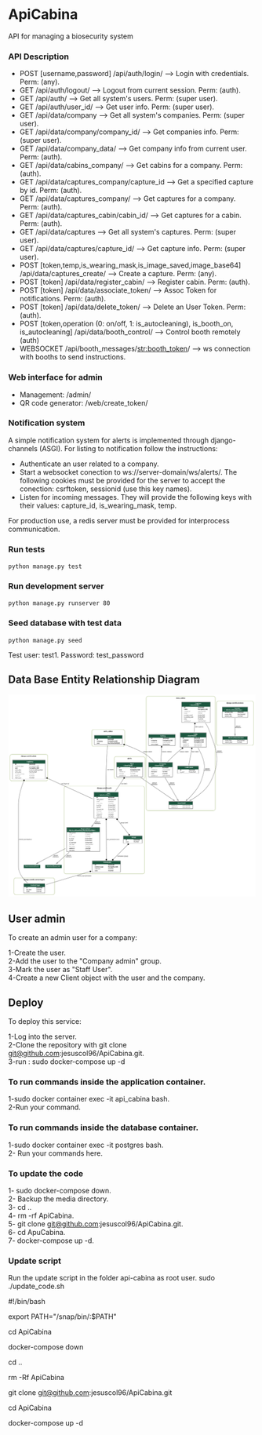 # ApiCabina
API for managing a biosecurity system

### API Description

- POST [username,password]  /api/auth/login/  --> Login with credentials. Perm: (any).
- GET /api/auth/logout/  --> Logout from current session. Perm: (auth).
- GET /api/auth/ --> Get all system's users. Perm: (super user).
- GET /api/auth/user_id/ --> Get user info. Perm: (super user).
- GET /api/data/company --> Get all system's companies. Perm: (super user).
- GET /api/data/company/company_id/ --> Get companies info. Perm: (super user).
- GET /api/data/company_data/ --> Get company info from current user. Perm: (auth).
- GET /api/data/cabins_company/ --> Get cabins for a company. Perm: (auth).
- GET /api/data/captures_company/capture_id --> Get a specified capture by id. Perm: (auth).
- GET /api/data/captures_company/ --> Get captures for a company. Perm: (auth).
- GET /api/data/captures_cabin/cabin_id/ --> Get captures for a cabin. Perm: (auth).
- GET /api/data/captures --> Get all system's captures. Perm: (super user).
- GET /api/data/captures/capture_id/ --> Get capture info. Perm: (super user).
- POST [token,temp,is_wearing_mask,is_image_saved,image_base64]  /api/data/captures_create/ --> Create a capture. Perm: (any).
- POST [token]  /api/data/register_cabin/ --> Register cabin. Perm: (auth).
- POST [token]  /api/data/associate_token/ --> Assoc Token for notifications. Perm: (auth).
- POST [token]  /api/data/delete_token/ --> Delete an User Token. Perm: (auth).
- POST [token,operation (0: on/off, 1: is_autocleaning), is_booth_on, is_autocleaning] /api/data/booth_control/ --> Control booth remotely (auth)
- WEBSOCKET /api/booth_messages/<str:booth_token>/ --> ws connection with booths to send instructions.
### Web interface for admin

- Management: /admin/
- QR code generator: /web/create_token/

### Notification system
A simple notification system for alerts is implemented through django-channels (ASGI). For listing to notification follow the instructions:

- Authenticate an user related to a company.
- Start a websocket conection to ws://server-domain/ws/alerts/. The following cookies must be provided for the server to accept the conection: csrftoken, sessionid (use this key names).
- Listen for incoming messages. They will provide the following keys with their values: capture_id, is_wearing_mask, temp.

For production use, a redis server must be provided for interprocess communication.

### Run tests
    python manage.py test

### Run development server
    python manage.py runserver 80

### Seed database with test data
    python manage.py seed
Test user: test1. Password: test_password

## Data Base Entity Relationship Diagram
![ERD](./docs/api_cabina_erd.png)

## User admin
To create an admin user for a company:

1-Create the user.</br>
2-Add the user to the "Company admin" group.</br>
3-Mark the user as "Staff User".</br>
4-Create a new Client object with the user and the company.</br>


## Deploy

To deploy this service:

1-Log into the server.<br>
2-Clone the repository with git clone git@github.com:jesuscol96/ApiCabina.git.<br>
3-run : sudo docker-compose up -d <br>

### To run commands inside the application container.
1-sudo docker container exec -it api_cabina bash.<br>
2-Run your command.<br>

### To run commands inside the database container.
1-sudo docker container exec -it postgres bash.<br>
2- Run your commands here.<br>

### To update the code

1- sudo docker-compose down.<br>
2- Backup the media directory.<br>
3- cd ..<br>
4- rm -rf ApiCabina.<br>
5- git clone git@github.com:jesuscol96/ApiCabina.git.<br>
6- cd ApuCabina.<br>
7- docker-compose up -d.


### Update script
Run the update script in the folder api-cabina as root user.
sudo ./update_code.sh

#!/bin/bash

export PATH="/snap/bin/:$PATH"

cd ApiCabina

docker-compose down

cd ..

rm -Rf ApiCabina

git clone git@github.com:jesuscol96/ApiCabina.git

cd  ApiCabina

docker-compose up -d
